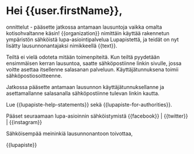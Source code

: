 # Hei {{user.firstName}},

onnittelut - pääsette jatkossa antamaan lausuntoja vaikka omalta
kotisohvaltanne käsin! {{organization}} nimittäin käyttää rakennetun
ympäristön sähköistä lupa-asiointipalvelua Lupapistettä, ja teidät on
nyt lisätty lausunnonantajaksi nimikkeellä {{text}}.

Teiltä ei vielä odoteta mitään toimenpiteitä. Kun teiltä pyydetään
ensimmäisen kerran lausuntoa, saatte sähköpostiinne linkin sivulle,
jossa voitte asettaa itsellenne salasanan
palveluun. Käyttäjätunnuksena toimii sähköpostiosoitteenne.

Jatkossa pääsette antamaan lausunnon käyttäjätunnuksellanne ja
asettamallanne salasanalla sähköpostiinne tulevan linkin kautta.

Lue {{lupapiste-help-statements}} sekä {{lupapiste-for-authorities}}.

Pääset seuraamaan lupa-asioinnin sähköistymistä {{facebook}} |
{{twitter}} | {{instagram}}

Sähköisempää meininkiä lausunnonantoon toivottaa,

{{lupapiste}}
